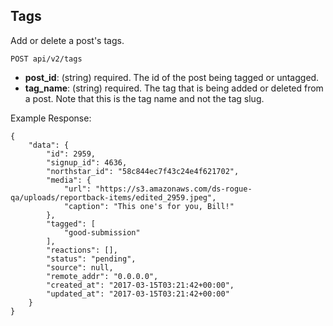 ## Tags

Add or delete a post's tags.

```
POST api/v2/tags
```

  - **post_id**: (string) required.
    The id of the post being tagged or untagged.
  - **tag_name**: (string) required.
    The tag that is being added or deleted from a post. Note that this is the tag name and not the tag slug.

Example Response:

```
{
    "data": {
        "id": 2959,
        "signup_id": 4636,
        "northstar_id": "58c844ec7f43c24e4f621702",
        "media": {
            "url": "https://s3.amazonaws.com/ds-rogue-qa/uploads/reportback-items/edited_2959.jpeg",
            "caption": "This one's for you, Bill!"
        },
        "tagged": [
            "good-submission"
        ],
        "reactions": [],
        "status": "pending",
        "source": null,
        "remote_addr": "0.0.0.0",
        "created_at": "2017-03-15T03:21:42+00:00",
        "updated_at": "2017-03-15T03:21:42+00:00"
    }
}
```
